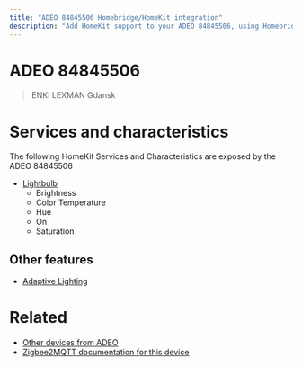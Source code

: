 ```yaml
---
title: "ADEO 84845506 Homebridge/HomeKit integration"
description: "Add HomeKit support to your ADEO 84845506, using Homebridge, Zigbee2MQTT and homebridge-z2m."
---
```

<!---
This file has been GENERATED using src/docgen/docgen.ts
DO NOT EDIT THIS FILE MANUALLY!
-->
# ADEO 84845506
> ENKI LEXMAN Gdansk


# Services and characteristics
The following HomeKit Services and Characteristics are exposed by
the ADEO 84845506

* [Lightbulb](../../light.md)
  * Brightness
  * Color Temperature
  * Hue
  * On
  * Saturation

## Other features
* [Adaptive Lighting](../../light.md)

# Related
* [Other devices from ADEO](../index.md#adeo)
* [Zigbee2MQTT documentation for this device](https://www.zigbee2mqtt.io/devices/84845506.html)